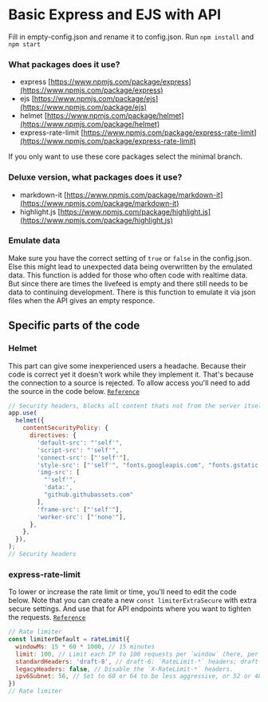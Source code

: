 # Basic Express and EJS with API

Fill in empty-config.json and rename it to config.json.
Run `npm install` and `npm start`

### What packages does it use?
- express [https://www.npmjs.com/package/express](https://www.npmjs.com/package/express)
- ejs [https://www.npmjs.com/package/ejs](https://www.npmjs.com/package/ejs)
- helmet [https://www.npmjs.com/package/helmet](https://www.npmjs.com/package/helmet)
- express-rate-limit [https://www.npmjs.com/package/express-rate-limit](https://www.npmjs.com/package/express-rate-limit)

If you only want to use these core packages select the minimal branch. 
### Deluxe version, what packages does it use?
- markdown-it [https://www.npmjs.com/package/markdown-it](https://www.npmjs.com/package/markdown-it)
- highlight.js [https://www.npmjs.com/package/highlight.js](https://www.npmjs.com/package/highlight.js)

### Emulate data
Make sure you have the correct setting of `true` or `false` in the config.json. Else this might lead to unexpected data being overwritten by the emulated data. This function is added for those who often code with realtime data. But since there are times the livefeed is empty and there still needs to be data to continuing development. There is this function to emulate it via json files when the API gives an empty responce. 

## Specific parts of the code
### Helmet
This part can give some inexperienced users a headache. Because their code is correct yet it doesn't work while they implement it. That's because the connection to a source is rejected. To allow access you'll need to add the source in the code below. [`Reference`][1]
```javascript
// Security headers, blocks all content thats not from the server itself or listed sites
app.use(
  helmet({
    contentSecurityPolicy: {
      directives: {
        'default-src': "'self'",
        'script-src': "'self'",
        'connect-src': ["'self'"],
        'style-src': ["'self'", "fonts.googleapis.com", "fonts.gstatic.com", "cdnjs.cloudflare.com"],
        'img-src': [
          "'self'",
          'data:',
          "github.githubassets.com"
        ],
        'frame-src': ["'self'"],
        'worker-src': ["'none'"],
      },
    },
  }),
);
// Security headers
```

### express-rate-limit
To lower or increase the rate limit or time, you'll need to edit the code below. Note that you can create a new `const limiterExtraSecure` with extra secure settings. And use that for API endpoints where you want to tighten the requests. [`Reference`][2]
```js
// Rate limiter
const limiterDefault = rateLimit({
  windowMs: 15 * 60 * 1000, // 15 minutes
  limit: 100, // Limit each IP to 100 requests per `window` (here, per 15 minutes).
  standardHeaders: 'draft-8', // draft-6: `RateLimit-*` headers; draft-7 & draft-8:   combined `RateLimit` header
  legacyHeaders: false, // Disable the `X-RateLimit-*` headers.
  ipv6Subnet: 56, // Set to 60 or 64 to be less aggressive, or 52 or 48 to be more  aggressive
})
// Rate limiter
```

[1]: https://helmetjs.github.io/#reference
[2]: https://express-rate-limit.mintlify.app/reference/configuration